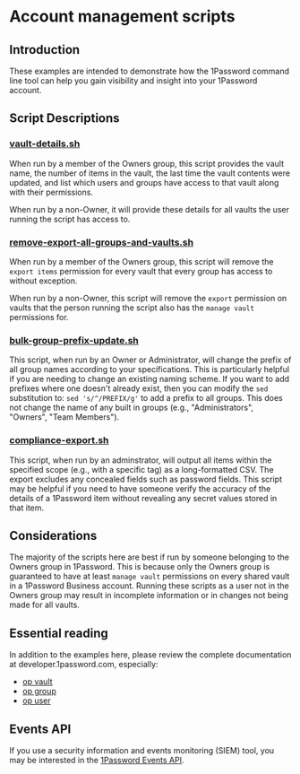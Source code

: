 # Account management scripts

## Introduction

These examples are intended to demonstrate how the 1Password command line tool can help you gain visibility and insight into your 1Password account.  

## Script Descriptions

### [vault-details.sh](vault-details.sh)

When run by a member of the Owners group, this script provides the vault name, the number of items in the vault, the last time the vault contents were updated, and list which users and groups have access to that vault along with their permissions.

When run by a non-Owner, it will provide these details for all vaults the user running the script has access to.

### [remove-export-all-groups-and-vaults.sh](remove-export-all-groups-and-vault.sh)

When run by a member of the Owners group, this script will remove the `export items` permission for every vault that every group has access to without exception.

When run by a non-Owner, this script will remove the `export` permission on vaults that the person running the script also has the `manage vault` permissions for.

### [bulk-group-prefix-update.sh](bulk-group-prefix-update.sh)

This script, when run by an Owner or Administrator, will change the prefix of all group names according to your specifications. This is particularly helpful if you are needing to change an existing naming scheme.
If you want to add prefixes where one doesn't already exist, then you can modify the `sed` substitution to: `sed 's/^/PREFIX/g'` to add a prefix to all groups.
This does not change the name of any built in groups (e.g., "Administrators", "Owners", "Team Members").

### [compliance-export.sh](compliance-export.sh)

This script, when run by an adminstrator, will output all items within the specified scope (e.g., with a specific tag) as a long-formatted CSV. The export excludes any concealed fields such as password fields.
This script may be helpful if you need to have someone verify the accuracy of the details of a 1Password item without revealing any secret values stored in that item.

## Considerations

The majority of the scripts here are best if run by someone belonging to the Owners group in 1Password. This is because only the Owners group is guaranteed to have at least `manage vault` permissions on every shared vault in a 1Password Business account. Running these scripts as a user not in the Owners group may result in incomplete information or in changes not being made for all vaults.

## Essential reading

In addition to the examples here, please review the complete documentation at developer.1password.com, especially:

* [op vault](https://developer.1password.com/docs/cli/reference/management-commands/vault)  
* [op group](https://developer.1password.com/docs/cli/reference/management-commands/group)  
* [op user](https://developer.1password.com/docs/cli/reference/management-commands/user)  

## Events API

If you use a security information and events monitoring (SIEM) tool, you may be interested in the [1Password Events API](https://support.1password.com/events-reporting/).
